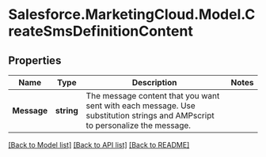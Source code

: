# Salesforce.MarketingCloud.Model.CreateSmsDefinitionContent
## Properties

Name | Type | Description | Notes
------------ | ------------- | ------------- | -------------
**Message** | **string** | The message content that you want sent with each message. Use substitution strings and AMPscript to personalize the message. | 

[[Back to Model list]](../README.md#documentation-for-models) [[Back to API list]](../README.md#documentation-for-api-endpoints) [[Back to README]](../README.md)


